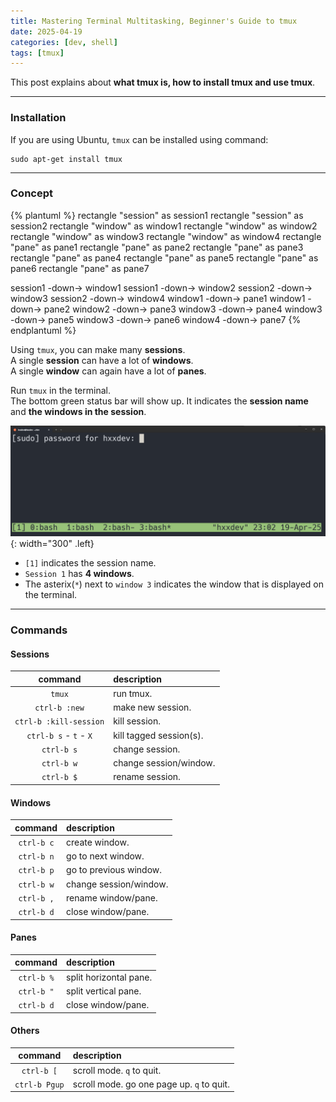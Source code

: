 ```yaml
---
title: Mastering Terminal Multitasking, Beginner's Guide to tmux
date: 2025-04-19
categories: [dev, shell]
tags: [tmux]
---
```


This post explains about **what tmux is, how to install tmux and use tmux**.

-----------------------------------

### Installation

If you are using Ubuntu, `tmux` can be installed using command:

```shell
sudo apt-get install tmux
```

-----------------------------------

### Concept

{% plantuml %}
rectangle "session" as session1
rectangle "session" as session2
rectangle "window" as window1
rectangle "window" as window2
rectangle "window" as window3
rectangle "window" as window4
rectangle "pane" as pane1
rectangle "pane" as pane2
rectangle "pane" as pane3
rectangle "pane" as pane4
rectangle "pane" as pane5
rectangle "pane" as pane6
rectangle "pane" as pane7


session1 -down-> window1
session1 -down-> window2
session2 -down-> window3
session2 -down-> window4
window1 -down-> pane1
window1 -down-> pane2
window2 -down-> pane3
window3 -down-> pane4
window3 -down-> pane5
window3 -down-> pane6
window4 -down-> pane7
{% endplantuml %}

Using `tmux`, you can make many **sessions**.  
A single **session** can have a lot of **windows**.  
A single **window** can again have a lot of **panes**.  

Run `tmux` in the terminal.  
The bottom green status bar will show up. It indicates the **session name** and **the windows in the session**.  

![Desktop View](./../assets/posts/tmux_tutorial/tmux.png){: width="300" .left}

- `[1]` indicates the session name.
- `Session 1` has **4 windows**.
- The asterix(`*`) next to `window 3` indicates the window that is displayed on the terminal.

-----------------------------------

### Commands

#### Sessions

|command|description|
|:-:|:-|
|`tmux`| run tmux.|
|`ctrl-b :new`| make new session.|
|`ctrl-b :kill-session`| kill session.|
|`ctrl-b s` - `t` - `X`| kill tagged session(s).|
|`ctrl-b s`| change session.|
|`ctrl-b w`| change session/window.|
|`ctrl-b $`| rename session.|

#### Windows

|command|description|
|:-:|:-|
|`ctrl-b c` | create window.|
|`ctrl-b n` | go to next window.|
|`ctrl-b p` | go to previous window.|
|`ctrl-b w`| change session/window.|
|`ctrl-b ,` | rename window/pane. |
|`ctrl-b d` | close window/pane. |

#### Panes

|command|description|
|:-:|:-|
|`ctrl-b %` | split horizontal pane. |
|`ctrl-b "` | split vertical pane. |
|`ctrl-b d` | close window/pane. |

#### Others

|command|description|
|:-:|:-|
|`ctrl-b [` | scroll mode. `q` to quit. |
|`ctrl-b Pgup` | scroll mode. go one page up. `q` to quit. |

